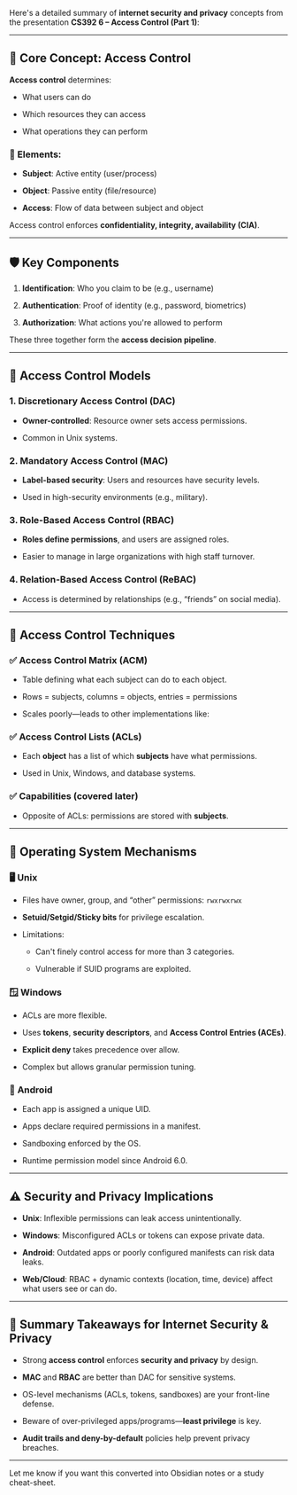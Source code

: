 Here's a detailed summary of **internet security and privacy** concepts from the presentation **CS392 6 – Access Control (Part 1)**:

---

## 🔐 **Core Concept: Access Control**

**Access control** determines:

- What users can do
    
- Which resources they can access
    
- What operations they can perform
    

### 🧱 Elements:

- **Subject**: Active entity (user/process)
    
- **Object**: Passive entity (file/resource)
    
- **Access**: Flow of data between subject and object
    

Access control enforces **confidentiality, integrity, availability (CIA)**.

---

## 🛡️ **Key Components**

1. **Identification**: Who you claim to be (e.g., username)
    
2. **Authentication**: Proof of identity (e.g., password, biometrics)
    
3. **Authorization**: What actions you're allowed to perform
    

These three together form the **access decision pipeline**.

---

## 🔐 **Access Control Models**

### 1. **Discretionary Access Control (DAC)**

- **Owner-controlled**: Resource owner sets access permissions.
    
- Common in Unix systems.
    

### 2. **Mandatory Access Control (MAC)**

- **Label-based security**: Users and resources have security levels.
    
- Used in high-security environments (e.g., military).
    

### 3. **Role-Based Access Control (RBAC)**

- **Roles define permissions**, and users are assigned roles.
    
- Easier to manage in large organizations with high staff turnover.
    

### 4. **Relation-Based Access Control (ReBAC)**

- Access is determined by relationships (e.g., “friends” on social media).
    

---

## 🧰 **Access Control Techniques**

### ✅ Access Control Matrix (ACM)

- Table defining what each subject can do to each object.
    
- Rows = subjects, columns = objects, entries = permissions
    
- Scales poorly—leads to other implementations like:
    

### ✅ Access Control Lists (ACLs)

- Each **object** has a list of which **subjects** have what permissions.
    
- Used in Unix, Windows, and database systems.
    

### ✅ Capabilities (covered later)

- Opposite of ACLs: permissions are stored with **subjects**.
    

---

## 🧱 **Operating System Mechanisms**

### 🖥️ **Unix**

- Files have owner, group, and “other” permissions: `rwxrwxrwx`
    
- **Setuid/Setgid/Sticky bits** for privilege escalation.
    
- Limitations:
    
    - Can't finely control access for more than 3 categories.
        
    - Vulnerable if SUID programs are exploited.
        

### 🪟 **Windows**

- ACLs are more flexible.
    
- Uses **tokens**, **security descriptors**, and **Access Control Entries (ACEs)**.
    
- **Explicit deny** takes precedence over allow.
    
- Complex but allows granular permission tuning.
    

### 📱 **Android**

- Each app is assigned a unique UID.
    
- Apps declare required permissions in a manifest.
    
- Sandboxing enforced by the OS.
    
- Runtime permission model since Android 6.0.
    

---

## ⚠️ **Security and Privacy Implications**

- **Unix**: Inflexible permissions can leak access unintentionally.
    
- **Windows**: Misconfigured ACLs or tokens can expose private data.
    
- **Android**: Outdated apps or poorly configured manifests can risk data leaks.
    
- **Web/Cloud**: RBAC + dynamic contexts (location, time, device) affect what users see or can do.
    

---

## 🧠 Summary Takeaways for Internet Security & Privacy

- Strong **access control** enforces **security and privacy** by design.
    
- **MAC** and **RBAC** are better than DAC for sensitive systems.
    
- OS-level mechanisms (ACLs, tokens, sandboxes) are your front-line defense.
    
- Beware of over-privileged apps/programs—**least privilege** is key.
    
- **Audit trails and deny-by-default** policies help prevent privacy breaches.
    

---

Let me know if you want this converted into Obsidian notes or a study cheat-sheet.